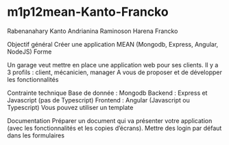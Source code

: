# m1p12mean-Kanto-Francko

Rabenanahary Kanto Andrianina
Raminoson Harena Francko

Objectif général
Créer une application MEAN (Mongodb, Express, Angular, NodeJS)
Forme

Un garage veut mettre en place une application web pour ses clients.
Il y a 3 profils : client, mécanicien, manager
A vous de proposer et de développer les fonctionnalités

Contrainte technique
Base de donnée : Mongodb
Backend : Express et Javascript (pas de Typescript)
Frontend : Angular (Javascript ou Typescript)
Vous pouvez utiliser un template

Documentation
Préparer un document qui va présenter votre application (avec les fonctionnalités et les copies d’écrans). 
Mettre des login par défaut dans les formulaires

